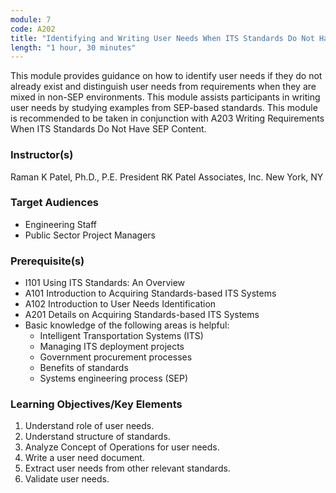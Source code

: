 ```yaml
---
module: 7
code: A202
title: "Identifying and Writing User Needs When ITS Standards Do Not Have SEP Content"
length: "1 hour, 30 minutes"
---
```

This module provides guidance on how to identify user needs if they do not already exist and distinguish user needs from requirements when they are mixed in non-SEP environments. This module assists participants in writing user needs by studying examples from SEP-based standards. This module is recommended to be taken in conjunction with A203 Writing Requirements When ITS Standards Do Not Have SEP Content.

### Instructor(s)
Raman K Patel, Ph.D., P.E.
President
RK Patel Associates, Inc.
New York, NY

### Target Audiences
* Engineering Staff
* Public Sector Project Managers

### Prerequisite(s)
* I101 Using ITS Standards: An Overview
* A101 Introduction to Acquiring Standards-based ITS Systems
* A102 Introduction to User Needs Identification
* A201 Details on Acquiring Standards-based ITS Systems
* Basic knowledge of the following areas is helpful:
  * Intelligent Transportation Systems (ITS)
  * Managing ITS deployment projects
  * Government procurement processes
  * Benefits of standards
  * Systems engineering process (SEP)

### Learning Objectives/Key Elements
1. Understand role of user needs.
2. Understand structure of standards.
3. Analyze Concept of Operations for user needs.
4. Write a user need document.
5. Extract user needs from other relevant standards.
6. Validate user needs.